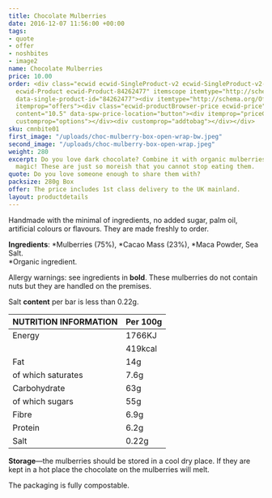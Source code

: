 ```yaml
---
title: Chocolate Mulberries
date: 2016-12-07 11:56:00 +00:00
tags:
- quote
- offer
- noshbites
- image2
name: Chocolate Mulberries
price: 10.00
order: <div class="ecwid ecwid-SingleProduct-v2 ecwid-SingleProduct-v2-bordered ecwid-SingleProduct-v2-centered
  ecwid-Product ecwid-Product-84262477" itemscope itemtype="http://schema.org/Product"
  data-single-product-id="84262477"><div itemtype="http://schema.org/Offer" itemscope
  itemprop="offers"><div class="ecwid-productBrowser-price ecwid-price" itemprop="price"
  content="10.5" data-spw-price-location="button"><div itemprop="priceCurrency" content="GBP"></div></div></div><div
  customprop="options"></div><div customprop="addtobag"></div></div>
sku: cmnbite01
first_image: "/uploads/choc-mulberry-box-open-wrap-bw.jpeg"
second_image: "/uploads/choc-mulberry-box-open-wrap.jpeg"
weight: 280
excerpt: Do you love dark chocolate? Combine it with organic mulberries and you have
  magic! These are just so moreish that you cannot stop eating them.
quote: Do you love someone enough to share them with?
packsize: 280g Box
offer: The price includes 1st class delivery to the UK mainland.
layout: productdetails
---
```


Handmade with the minimal of ingredients, no added sugar, palm oil, artificial colours or flavours. They are made freshly to order.

**Ingredients**: *Mulberries (75%), *Cacao Mass (23%),  *Maca Powder, Sea Salt.  
*Organic ingredient.

Allergy warnings: see ingredients in **bold**. These mulberries do not contain nuts but they are handled on the premises.

Salt **content** per bar is less than 0.22g.


| NUTRITION INFORMATION | Per 100g |
| --------------------- | -------- |
| Energy                | 1766KJ   |
|                       | 419kcal  |
| Fat                   | 14g      |
| of which saturates    | 7.6g     |
| Carbohydrate          | 63g      |
| of which sugars       | 55g      |
| Fibre                 | 6.9g     |
| Protein               | 6.2g     |
| Salt                  | 0.22g    |

**Storage**—the mulberries should be stored in a cool dry place. If they are kept in a hot place the chocolate on the mulberries will melt.

The packaging is fully compostable.

